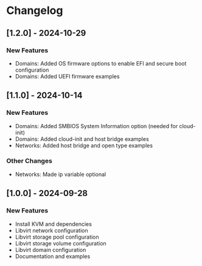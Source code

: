 # Changelog

## [1.2.0] - 2024-10-29

### New Features

- Domains: Added OS firmware options to enable EFI and secure boot configuration
- Domains: Added UEFI firmware examples

## [1.1.0] - 2024-10-14

### New Features

- Domains: Added SMBIOS System Information option (needed for cloud-init)
- Domains: Added cloud-init and host bridge examples
- Networks: Added host bridge and open type examples

### Other Changes

- Networks: Made ip variable optional 

## [1.0.0] - 2024-09-28

### New Features

- Install KVM and dependencies
- Libvirt network configuration
- Libvirt storage pool configuration
- Libvirt storage volume configuration
- Libvirt domain configuration
- Documentation and examples